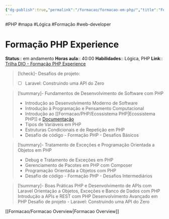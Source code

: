 ```yaml
---
{"dg-publish":true,"permalink":"/formacao/formacao-em-php/","title":"Formação em PHP","metatags":{"description":"Lista de disciplinas da formação"},"noteIcon":"default","updated":"2025-08-06T23:03:58.493-03:00"}
---
```


#PHP #mapa #Lógica #Formação #web-developer

# Formação PHP Experience

**Status**:: em andamento
**Horas aula**:: 40:00
**Habilidades**:: Lógica, PHP
**Link**:: [Trilha DIO - Formação PHP Experience](https://web.dio.me/track/formacao-php-experience)

>[!check]- Desafios de projeto:
> - [ ] Laravel: Construindo uma API do Zero

> [!summary]- Fundamentos de Desenvolvimento de Software com PHP
> - Introdução ao Desenvolvimento Moderno de Software
> - Introdução à Programação e Pensamento Computacional
> - Introdução ao [[Formacao/PHP/Ecossistema PHP\|Ecossistema PHP]] e [Documentação](https://www.php.net/manual/pt_BR/)
> - Tipos de Variáveis em PHP
> - Estruturas Condicionais e de Repetição em PHP
> - Desafio de código - Formação PHP - Desafios Básicos

> [!summary]- Tratamento de Exceções e Programação Orientada a Objetos em PHP
> - Debug e Tratamento de Exceções em PHP
> - Gerenciamento de Pacotes em PHP com Composer
> - Programação Orientada a Objetos com PHP
> - Desafio de código - Formação PHP - Desafios Intermediários

> [!summary]- Boas Práticas PHP e Desenvolvimento de APIs com Laravel
Orientação a Objetos, Exceções e Banco de Dados com PHP
Introdução a APIs e REST com PHP
Desenvolvimento Avançado em PHP
Desafio de projeto - Laravel: Construindo uma API do Zero

[[Formacao/Formacao Overview\|Formacao Overview]]
